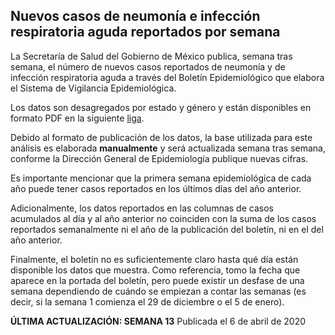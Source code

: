 ## Nuevos casos de neumonía e infección respiratoria aguda reportados por semana

La Secretaría de Salud del Gobierno de México publica, semana tras semana, el número de nuevos casos reportados de neumonía y de infección respiratoria aguda a través del Boletín Epidemiológico que elabora el Sistema de Vigilancia Epidemiológica.

Los datos son desagregados por estado y género y están disponibles en formato PDF en la siguiente [liga](https://www.gob.mx/salud/acciones-y-programas/direccion-general-de-epidemiologia-boletin-epidemiologico).

Debido al formato de publicación de los datos, la base utilizada para este análisis es elaborada **manualmente** y será actualizada semana tras semana, conforme la Dirección General de Epidemiología publique nuevas cifras.

Es importante mencionar que la primera semana epidemiológica de cada año puede tener casos reportados en los últimos días del año anterior. 

Adicionalmente, los datos reportados en las columnas de casos acumulados al día y al año anterior no coinciden con la suma de los casos reportados semanalmente ni el año de la publicación del boletín, ni en el del año anterior.

Finalmente, el boletín no es suficientemente claro hasta qué día están disponible los datos que muestra. Como referencia, tomo la fecha que aparece en la portada del boletín, pero puede existir un desfase de una semana dependiendo de cuándo se empiezan a contar las semanas (es decir, si la semana 1 comienza el 29 de diciembre o el 5 de enero).

**ÚLTIMA ACTUALIZACIÓN: SEMANA 13**
Publicada el 6 de abril de 2020
